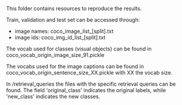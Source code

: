 This folder contains resources to reproduce the results. 

Train, validation and test set can be accessed through:
* image names: coco_image_list_[split].txt
* image ids: coco_img_id_list_[split].txt

The vocab used for classes (visual objects) can be found in coco_vocab_origin_image_size_91.pickle

The vocabs used for the image captions can be found in coco_vocab_origin_sentence_size_XX.pickle with XX the vocab size.

In /retrieval_queries the files with the specific retrieval queries can be found. The field 'original_class' indicates the original labels, while 'new_class' indicates the new classes.


